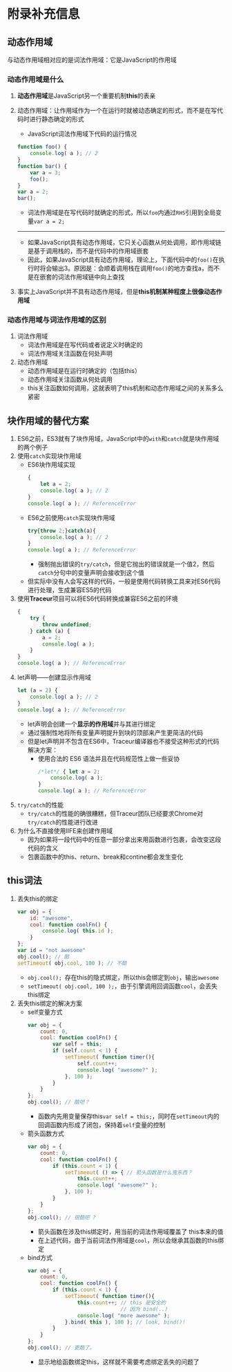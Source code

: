 <!--
 * @Author: jiaminghui
 * @Date: 2022-12-06 20:05:23
 * @LastEditTime: 2022-12-06 22:19:04
 * @LastEditors: jiaminghui
 * @FilePath: \JavaScript_Learn\作用域和闭包\附录.md
 * @Description: 
-->
# 附录补充信息

## 动态作用域
与动态作用域相对应的是词法作用域：它是JavaScript的作用域

### 动态作用域是什么
1.  **动态作用域**是JavaScript另一个重要机制**this**的表亲
2.  动态作用域：让作用域作为一个在运行时就被动态确定的形式，而不是在写代码时进行静态确定的形式
    - JavaScript词法作用域下代码的运行情况
    ```javascript
    function foo() {
        console.log( a ); // 2
    }
    function bar() {
        var a = 3;
        foo();
    }
    var a = 2;
    bar();
    ```
    - 词法作用域是在写代码时就确定的形式，所以`foo`内通过`RHS`引用到全局变量`var a = 2;`

    <hr>
    
    - 如果JavaScript具有动态作用域，它只关心函数从何处调用，即作用域链是基于调用栈的，而不是代码中的作用域嵌套
    - 因此，如果JavaScript具有动态作用域，理论上，下面代码中的`foo()`在执行时将会输出3。原因是：会顺着调用栈在调用`foo()`的地方查找a，而不是在嵌套的词法作用域链中向上查找
3.  事实上JavaScript并不具有动态作用域，但是**this机制某种程度上很像动态作用域**

### 动态作用域与词法作用域的区别
1.  词法作用域
    - 词法作用域是在写代码或者说定义时确定的
    - 词法作用域关注函数在何处声明
2.  动态作用域
    - 动态作用域是在运行时确定的（包括this）
    - 动态作用域关注函数从何处调用
    - this关注函数如何调用，这就表明了this机制和动态作用域之间的关系多么紧密

## 块作用域的替代方案
1.  ES6之前，ES3就有了块作用域，JavaScript中的`with`和`catch`就是块作用域的两个例子
2.  使用`catch`实现块作用域
    - ES6块作用域实现
        ```javascript
        {
            let a = 2;
            console.log( a ); // 2
        }
        console.log( a ); // ReferenceError
        ```
    - ES6之前使用`catch`实现块作用域
        ```javascript
        try{throw 2;}catch(a){
            console.log( a ); // 2
        }
        console.log( a ); // ReferenceError
        ```
        - 强制抛出错误的`try/catch`，但是它抛出的错误就是一个值2，然后`catch`分句中的变量声明会接收到这个值
    - 但实际中没有人会写这样的代码，一般是使用代码转换工具来对ES6代码进行处理，生成兼容ES5的代码
3.  使用**Traceur**项目可以将ES6代码转换成兼容ES6之前的环境
    ```javascript
    {
        try {
            throw undefined;
        } catch (a) {
            a = 2;
            console.log( a );
        }
    }
    console.log( a ); // ReferenceError
    ```
4.  let声明——创建显示作用域
    ```javascript
    let (a = 2) {
        console.log( a ); // 2
    }
    console.log( a ); // ReferenceError
    ```
    - let声明会创建一个**显示的作用域**并与其进行绑定
    - 通过强制性地将所有变量声明提升到块的顶部来产生更简洁的代码
    - 但是let声明并不包含在ES6中，Traceur编译器也不接受这种形式的代码
    解决方案：
        - 使用合法的 ES6 语法并且在代码规范性上做一些妥协
            ```javascript
            /*let*/ { let a = 2;
                console.log( a );
            }
            console.log( a ); // ReferenceError
            ```
5.  `try/catch`的性能
    - `try/catch`的性能的确很糟糕，但Traceur团队已经要求Chrome对`try/catch`的性能进行改进
6.  为什么不直接使用IIFE来创建作用域
    - 因为如果将一段代码中的任意一部分拿出来用函数进行包裹，会改变这段代码的含义
    - 包裹函数中的this、return、break和contine都会发生变化

## this词法
1.  丢失this的绑定
    ```javascript
    var obj = {
        id: "awesome",
        cool: function coolFn() {
            console.log( this.id );
        }
    };
    var id = "not awesome"
    obj.cool(); // 酷
    setTimeout( obj.cool, 100 ); // 不酷
    ```
    - `obj.cool(); `存在this的隐式绑定，所以this会绑定到`obj`，输出`awesome`
    - `setTimeout( obj.cool, 100 );`，由于引擎调用回调函数`cool`，会丢失this绑定
2.  丢失this绑定的解决方案
    - self变量方式
        ```javascript
        var obj = {
            count: 0,
            cool: function coolFn() {
                var self = this;
                if (self.count < 1) {
                    setTimeout( function timer(){
                        self.count++;
                        console.log( "awesome?" );
                    }, 100 );
                }
            }
        };
        obj.cool(); // 酷吧？
        ```
        - 函数内先用变量保存this`var self = this;`，同时在`setTimeout`内的回调函数内形成了闭包，保持着`self`变量的控制
    - 箭头函数方式
        ```javascript
        var obj = { 
            count: 0,
            cool: function coolFn() {
                if (this.count < 1) {
                    setTimeout( () => { // 箭头函数是什么鬼东西？
                        this.count++;
                        console.log( "awesome?" );
                    }, 100 );
                }
            }
        };
        obj.cool(); // 很酷吧 ?
        ```
        - 箭头函数在涉及this绑定时，用当前的词法作用域覆盖了 this本来的值
        - 在上述代码，由于当前词法作用域是`cool`，所以会继承其函数的this绑定
    - bind方式
        ```javascript
        var obj = {
            count: 0,
            cool: function coolFn() {
                if (this.count < 1) {
                    setTimeout( function timer(){
                        this.count++; // this 是安全的
                                      // 因为 bind(..)
                        console.log( "more awesome" );
                    }.bind( this ), 100 ); // look, bind()!
                }
            }
        };
        obj.cool(); // 更酷了。
        ```
        - 显示地给函数绑定this，这样就不需要考虑绑定丢失的问题了
    